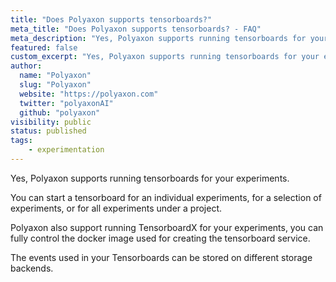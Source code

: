 ```yaml
---
title: "Does Polyaxon supports tensorboards?"
meta_title: "Does Polyaxon supports tensorboards? - FAQ"
meta_description: "Yes, Polyaxon supports running tensorboards for your experiments."
featured: false
custom_excerpt: "Yes, Polyaxon supports running tensorboards for your experiments."
author:
  name: "Polyaxon"
  slug: "Polyaxon"
  website: "https://polyaxon.com"
  twitter: "polyaxonAI"
  github: "polyaxon"
visibility: public
status: published
tags:
    - experimentation
---
```


Yes, Polyaxon supports running tensorboards for your experiments.

You can start a tensorboard for an individual experiments, for a selection of experiments, or for all experiments under a project. 

Polyaxon also support running TensorboardX for your experiments, you can fully control the docker image used for creating the tensorboard service.

The events used in your Tensorboards can be stored on different storage backends.
